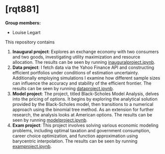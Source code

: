 # \[rqt881\]

**Group members:**
- Louise Legart

This repository contains  
1. **Inaugural project**: Explores an exchange economy with two consumers and two goods, investigating utility maximization and resource allocation.
The results can be seen by running [inauguralproject.ipynb](inauguralproject.ipynb).
2. **Data project**: I fetch data via the Yahoo Finance API and constructing efficient portfolios under conditions of estimation uncertainty. Additionally employing simulations I examine how different sample sizes can influence the accuracy and stability of the efficient frontier.
The results can be seen by running [dataproject.ipynb](dataproject.ipynb).
3. **Model project**: The project, titled Black-Scholes Model Analysis, delves into the pricing of options. It begins by exploring the analytical solution provided by the Black-Scholes model, then transitions to a numerical approach using the binomial tree method. As an extension for further research, the analysis looks at American options.
The results can be seen by running [modelproject.ipynb](modelproject.ipynb).
4. **Exam project**: This project involves solving various economic modeling problems, including optimal taxation and government consumption, career choice optimization, and function approximation using barycentric interpolation. 
The results can be seen by running [examproject.ipynb](examproject.ipynb).

